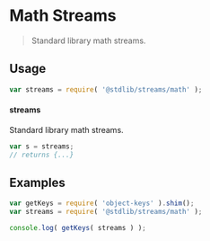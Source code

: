 # Math Streams

> Standard library math streams.

<section class="usage">

## Usage

```javascript
var streams = require( '@stdlib/streams/math' );
```

#### streams

Standard library math streams.

```javascript
var s = streams;
// returns {...}
```

</section>

<!-- /.usage -->

<section class="examples">

## Examples

<!-- TODO: better examples -->

```javascript
var getKeys = require( 'object-keys' ).shim();
var streams = require( '@stdlib/streams/math' );

console.log( getKeys( streams ) );
```

</section>

<!-- /.examples -->

<section class="links">

</section>

<!-- /.links -->
